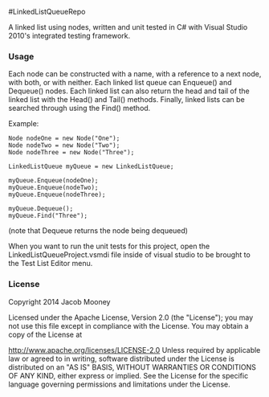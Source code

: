 #LinkedListQueueRepo


A linked list using nodes, written and unit tested in C# with Visual Studio 2010's integrated testing framework.

### Usage

Each node can be constructed with a name, with a reference to a next node, with both, or with neither. Each linked list queue can Enqueue() and Dequeue() nodes. Each linked list can also return the head and tail of the linked list with the Head() and Tail() methods. Finally, linked lists can be searched through using the Find() method.

Example:

```
Node nodeOne = new Node("One");
Node nodeTwo = new Node("Two");
Node nodeThree = new Node("Three");

LinkedListQueue myQueue = new LinkedListQueue;

myQueue.Enqueue(nodeOne);
myQueue.Enqueue(nodeTwo);
myQueue.Enqueue(nodeThree);

myQueue.Dequeue();
myQueue.Find("Three");
```

(note that Dequeue returns the node being dequeued)

When you want to run the unit tests for this project, open the LinkedListQueueProject.vsmdi file inside of visual studio to be brought to the Test List Editor menu.

### License

Copyright 2014 Jacob Mooney

Licensed under the Apache License, Version 2.0 (the "License"); you may not use this file except in compliance with the License. You may obtain a copy of the License at

http://www.apache.org/licenses/LICENSE-2.0
Unless required by applicable law or agreed to in writing, software distributed under the License is distributed on an "AS IS" BASIS, WITHOUT WARRANTIES OR CONDITIONS OF ANY KIND, either express or implied. See the License for the specific language governing permissions and limitations under the License.
